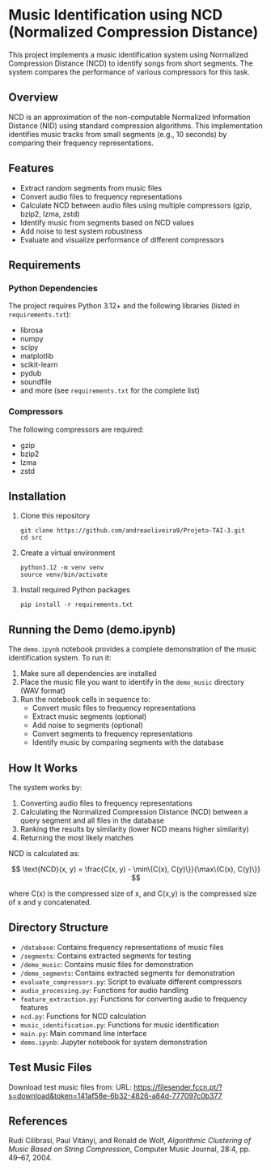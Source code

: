 # Music Identification using NCD (Normalized Compression Distance)

This project implements a music identification system using Normalized Compression Distance (NCD) to identify songs from short segments. The system compares the performance of various compressors for this task.

## Overview

NCD is an approximation of the non-computable Normalized Information Distance (NID) using standard compression algorithms. This implementation identifies music tracks from small segments (e.g., 10 seconds) by comparing their frequency representations.

## Features

- Extract random segments from music files
- Convert audio files to frequency representations
- Calculate NCD between audio files using multiple compressors (gzip, bzip2, lzma, zstd)
- Identify music from segments based on NCD values
- Add noise to test system robustness
- Evaluate and visualize performance of different compressors

## Requirements

### Python Dependencies

The project requires Python 3.12+ and the following libraries (listed in `requirements.txt`):
- librosa
- numpy
- scipy
- matplotlib
- scikit-learn
- pydub
- soundfile
- and more (see `requirements.txt` for the complete list)

### Compressors

The following compressors are required:
- gzip
- bzip2
- lzma
- zstd

## Installation

1. Clone this repository
   ```
   git clone https://github.com/andreaoliveira9/Projeto-TAI-3.git
   cd src
   ```

2. Create a virtual environment
   ```
   python3.12 -m venv venv
   source venv/bin/activate
   ```

3. Install required Python packages
   ```
   pip install -r requirements.txt
   ```

## Running the Demo (demo.ipynb)

The `demo.ipynb` notebook provides a complete demonstration of the music identification system. To run it:

1. Make sure all dependencies are installed
2. Place the music file you want to identify in the `demo_music` directory (WAV format)
3. Run the notebook cells in sequence to:
   - Convert music files to frequency representations
   - Extract music segments (optional)
   - Add noise to segments (optional)
   - Convert segments to frequency representations
   - Identify music by comparing segments with the database

## How It Works

The system works by:
1. Converting audio files to frequency representations
2. Calculating the Normalized Compression Distance (NCD) between a query segment and all files in the database
3. Ranking the results by similarity (lower NCD means higher similarity)
4. Returning the most likely matches

NCD is calculated as:

$$
\text{NCD}(x, y) = \frac{C(x, y) - \min\{C(x), C(y)\}}{\max\{C(x), C(y)\}}
$$

where C(x) is the compressed size of x, and C(x,y) is the compressed size of x and y concatenated.

## Directory Structure

- `/database`: Contains frequency representations of music files
- `/segments`: Contains extracted segments for testing
- `/demo_music`: Contains music files for demonstration
- `/demo_segments`: Contains extracted segments for demonstration
- `evaluate_compressors.py`: Script to evaluate different compressors
- `audio_processing.py`: Functions for audio handling
- `feature_extraction.py`: Functions for converting audio to frequency features
- `ncd.py`: Functions for NCD calculation
- `music_identification.py`: Functions for music identification
- `main.py`: Main command line interface
- `demo.ipynb`: Jupyter notebook for system demonstration

## Test Music Files

Download test music files from:
URL: https://filesender.fccn.pt/?s=download&token=141af58e-6b32-4826-a84d-777097c0b377

## References

Rudi Cilibrasi, Paul Vitányi, and Ronald de Wolf, *Algorithmic Clustering of Music Based on String Compression*, Computer Music Journal, 28:4, pp. 49–67, 2004.

